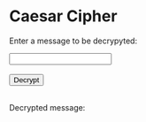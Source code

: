 <style>
  @import url('https://fonts.googleapis.com/css2?family=Dosis&display=swap');
</style>
<html>
<head>
    <title>Caesar Cipher</title>
</head>
<body>
<h1>Caesar Cipher</h1>

<p>Enter a message to be decrypyted:</p>
<input type="text" id="message">
<br>
<br>
<button onclick="decrypt()">Decrypt</button>
<br>
<br>
<p>Decrypted message:</p>
<p id="decrypted"></p>

<!-- Include the JavaScript file -->
<script>
  
  function decrypt() {
    let expression = document.getElementById("message").value;

    const urlStart = "http://localhost:8085/api/decrypt/all/";
    const url = urlStart + expression;

    console.log(url); 

    fetch(url)
      .then(res => res.json())
      .then(data => {
        console.log(data);
        
        document.getElementById("decrypted").innerHTML = data.result; 
      
      const decryptedMessage = data.result;
      })

      //log stuff
    var getUrl = "https://crimebusters.tk/api/person/findEmail";

    var getOptions = {
      method: 'GET', 
      mode: 'cors', 
      cache: 'default', 
      credentials: 'include', 
      headers: {
        'Content-Type': 'application/json',
      },
    };

    fetch(getUrl, getOptions)
    .then(response => {
        //error message
        if (!response.ok) {
            const errorMsg = 'Login error: ' + response.status;
            console.log(errorMsg);
            return;
        }

        //if success
        console.log("User id successfully obtained");

        response.json().then(data2 => {
            console.log(data2);

            //get id and email from cookie
            var id = data2.id;
            var email = data2.email; 

            console.log("id: " + id);


            var baseurl = "https://crimebusters.tk"
       
            // Authenticate endpoint
            const login_url = baseurl + '/api/person/log';

            

            const body = {
                email: email,
                log: decryptedMessage,
                userId: id
            };

        

            // Set Headers to support cross origin
            //IMPORTANT!!!!!!! TO SUCCESSFULLY POST, YOU NEED TO REMOVE
            // credentials:'include'
            const requestOptions = {
                method: 'POST',
                mode: 'cors', // no-cors, *cors, same-origin
                cache: 'no-cache', // *default, no-cache, reload, force-cache, only-if-cached
                //credentials: 'include', // include, *same-origin, omit
                body: JSON.stringify(body),
                headers: {
                    "content-type": "application/json"
                },
            };

        
                fetch(login_url, requestOptions)
                .then(response => {
                    // trap error response from Web API
                    if (!response.ok) {
                        const errorMsg = 'Login error: ' + response.status;
                        console.log(errorMsg);
                    
                        return;
                    }

                    console.log("Log success");

                })

         
        })
    })







        

    }
</script>
</body>
</html>
